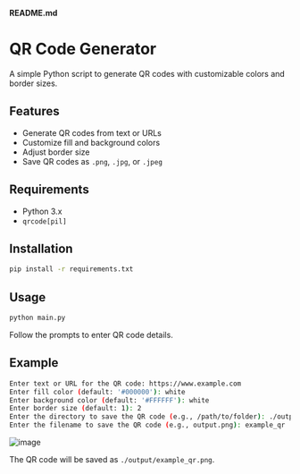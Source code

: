 
**README.md**
# QR Code Generator

A simple Python script to generate QR codes with customizable colors and border sizes.

## Features
- Generate QR codes from text or URLs  
- Customize fill and background colors  
- Adjust border size  
- Save QR codes as `.png`, `.jpg`, or `.jpeg`  

## Requirements
- Python 3.x  
- `qrcode[pil]`  

## Installation
```sh
pip install -r requirements.txt
```

## Usage
```sh
python main.py
```
Follow the prompts to enter QR code details.

## Example
```sh
Enter text or URL for the QR code: https://www.example.com
Enter fill color (default: '#000000'): white
Enter background color (default: '#FFFFFF'): white
Enter border size (default: 1): 2
Enter the directory to save the QR code (e.g., /path/to/folder): ./output
Enter the filename to save the QR code (e.g., output.png): example_qr
```

![image](https://github.com/user-attachments/assets/b89b2048-be1c-4467-b11b-7f1adcacd761)




The QR code will be saved as `./output/example_qr.png`.

